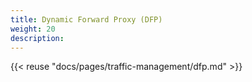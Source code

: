 ```yaml
---
title: Dynamic Forward Proxy (DFP)
weight: 20
description:
---
```


{{< reuse "docs/pages/traffic-management/dfp.md" >}}